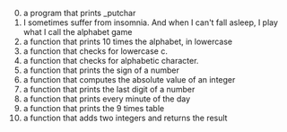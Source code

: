 0. a program that prints _putchar
1. I sometimes suffer from insomnia. And when I can't fall asleep, I play what I call the alphabet game
2. a function that prints 10 times the alphabet, in lowercase
3. a function that checks for lowercase c.
4. a function that checks for alphabetic character.
5. a function that prints the sign of a number
6. a function that computes the absolute value of an integer
7. a function that prints the last digit of a number
8. a function that prints every minute of the day
9. a function that prints the 9 times table
10. a function that adds two integers and returns the result  
